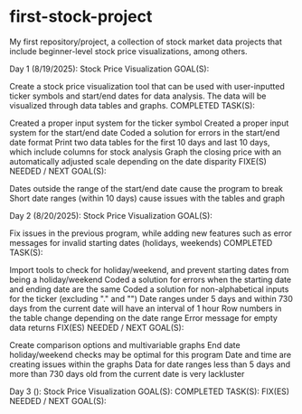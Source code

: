 # first-stock-project
My first repository/project, a collection of stock market data projects that include beginner-level stock price visualizations, among others.



Day 1 (8/19/2025): Stock Price Visualization
GOAL(S):

Create a stock price visualization tool that can be used with user-inputted ticker symbols and start/end dates for data analysis. The data will be visualized through data tables and graphs.
COMPLETED TASK(S):

Created a proper input system for the ticker symbol
Created a proper input system for the start/end date
Coded a solution for errors in the start/end date format
Print two data tables for the first 10 days and last 10 days, which include columns for stock analysis
Graph the closing price with an automatically adjusted scale depending on the date disparity
FIXE(S) NEEDED / NEXT GOAL(S):

Dates outside the range of the start/end date cause the program to break
Short date ranges (within 10 days) cause issues with the tables and graph



Day 2 (8/20/2025): Stock Price Visualization
GOAL(S):

Fix issues in the previous program, while adding new features such as error messages for invalid starting dates (holidays, weekends)
COMPLETED TASK(S):

Import tools to check for holiday/weekend, and prevent starting dates from being a holiday/weekend
Coded a solution for errors when the starting date and ending date are the same
Coded a solution for non-alphabetical inputs for the ticker (excluding "." and "")
Date ranges under 5 days and within 730 days from the current date will have an interval of 1 hour
Row numbers in the table change depending on the date range
Error message for empty data returns
FIX(ES) NEEDED / NEXT GOAL(S):

Create comparison options and multivariable graphs
End date holiday/weekend checks may be optimal for this program
Date and time are creating issues within the graphs
Data for date ranges less than 5 days and more than 730 days old from the current date is very lackluster



Day 3 (): Stock Price Visualization
GOAL(S):
COMPLETED TASK(S):
FIX(ES) NEEDED / NEXT GOAL(S):

